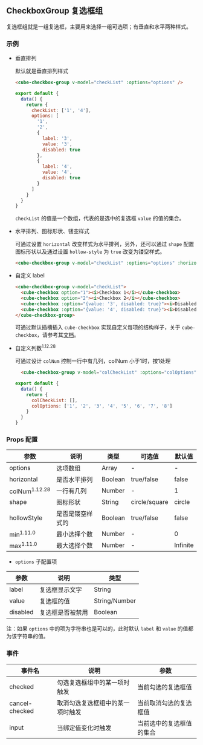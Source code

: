 ## CheckboxGroup 复选框组

复选框组就是一组复选框，主要用来选择一组可选项；有垂直和水平两种样式。

### 示例

- 垂直排列

  默认就是垂直排列样式
  ```html
  <cube-checkbox-group v-model="checkList" :options="options" />
  ```
  ```js
  export default {
    data() {
      return {
        checkList: ['1', '4'],
        options: [
          '1',
          '2',
          {
            label: '3',
            value: '3',
            disabled: true
          },
          {
            label: '4',
            value: '4',
            disabled: true
          }
        ]
      }
    }
  }
  ```
  `checkList` 的值是一个数组，代表的是选中的复选框 `value` 的值的集合。

- 水平排列、图标形状、镂空样式

  可通过设置 `horizontal` 改变样式为水平排列，另外，还可以通过 `shape` 配置图标形状以及通过设置 `hollow-style` 为 `true` 改变为镂空样式。

  ```html
  <cube-checkbox-group v-model="checkList" :options="options" :horizontal="true" shape="square" :hollow-style="true" />
  ```

- 自定义 label

  ```html
  <cube-checkbox-group v-model="checkList">
    <cube-checkbox option="1"><i>Checkbox 1</i></cube-checkbox>
    <cube-checkbox option="2"><i>Checkbox 2</i></cube-checkbox>
    <cube-checkbox :option="{value: '3', disabled: true}"><i>Disabled Checkbox</i></cube-checkbox>
    <cube-checkbox :option="{value: '4', disabled: true}"><i>Disabled & Checked Checkbox</i></cube-checkbox>
  </cube-checkbox-group>
  ```

  可通过默认插槽插入 `cube-checkbox` 实现自定义每项的结构样子，关于 `cube-checkbox`，请参考其[文档](#/zh-CN/docs/checkbox)。

- 自定义列数<sup>1.12.28</sup>

  可通过设计 `colNum` 控制一行中有几列，colNum 小于1时，按1处理
  ```html
    <cube-checkbox-group v-model="colCheckList" :options="colOptions" :col-num="3" />
  ```
  ```js
  export default {
    data() {
      return {
        colCheckList: [],
        colOptions: ['1', '2', '3', '4', '5', '6', '7', '8']
      }
    }
  }
  ```

### Props 配置

| 参数 | 说明 | 类型 | 可选值 | 默认值 |
| - | - | - | - | - |
| options | 选项数组 | Array | - | - |
| horizontal | 是否水平排列 | Boolean | true/false | false |
| colNum<sup>1.12.28</sup> | 一行有几列 | Number | - | 1 |
| shape | 图标形状 | String | circle/square | circle |
| hollowStyle | 是否是镂空样式的 | Boolean | true/false | false |
| min<sup>1.11.0</sup> | 最小选择个数 | Number | - | 0 |
| max<sup>1.11.0</sup> | 最大选择个数 | Number | - | Infinite |

* `options` 子配置项

| 参数 | 说明 | 类型 |
| - | - | - |
| label | 复选框显示文字 | String |
| value | 复选框的值 | String/Number |
| disabled | 复选框是否被禁用 | Boolean |

注：如果 `options` 中的项为字符串也是可以的，此时默认 `label` 和 `value` 的值都为该字符串的值。

### 事件

| 事件名 | 说明 | 参数 |
| - | - | - |
| checked | 勾选复选框组中的某一项时触发 | 当前勾选的复选框值 |
| cancel-checked | 取消勾选复选框组中的某一项时触发 | 当前取消勾选的复选框值 |
| input | 当绑定值变化时触发 | 当前选中的复选框值的集合 |
